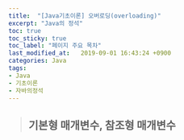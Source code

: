 ```yaml
---
title:  "[Java기초이론] 오버로딩(overloading)"
excerpt: "Java의 정석"
toc: true
toc_sticky: true
toc_label: "페이지 주요 목차"
last_modified_at:   2019-09-01 16:43:24 +0900
categories: Java
tags:
- Java
- 기초이론
- 자바의정석
---
```


>## 기본형 매개변수, 참조형 매개변수
